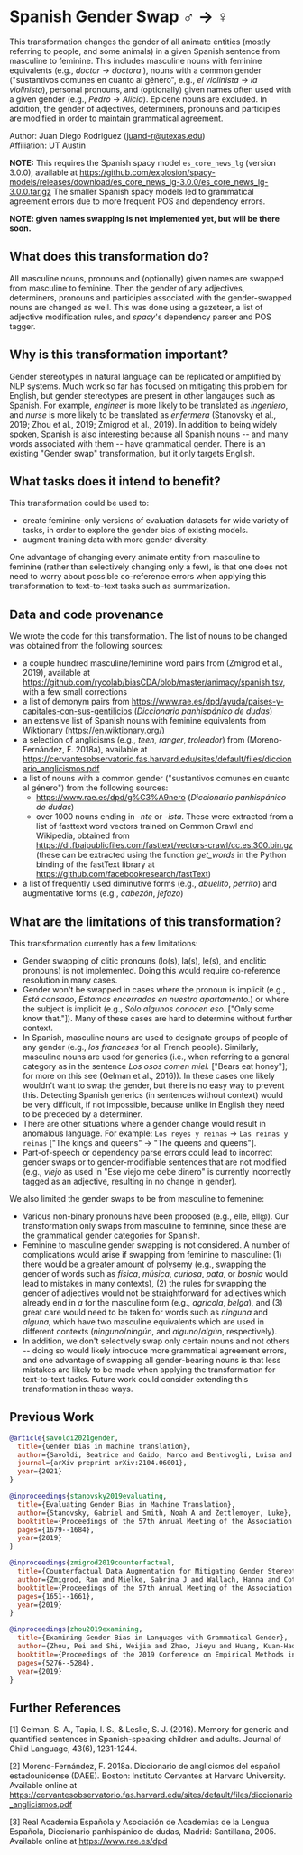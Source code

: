 # Spanish Gender Swap ♂️ → ♀️
This transformation changes the gender of all animate entities (mostly referring to people, and some animals) in a given Spanish sentence from masculine to feminine. This includes masculine nouns with feminine equivalents (e.g., *doctor* → *doctora* ), nouns with a common gender ("sustantivos comunes en cuanto al género", e.g., *el violinista* → *la violinista*), personal pronouns, and (optionally) given names often used with a given gender (e.g., *Pedro* → *Alicia*). Epicene nouns are excluded. In addition, the gender of adjectives, determiners, pronouns and participles are modified in order to maintain grammatical agreement.

Author: Juan Diego Rodriguez (juand-r@utexas.edu) <br>  Affiliation: UT Austin

**NOTE:** This requires the Spanish spacy model `es_core_news_lg` (version 3.0.0), available at https://github.com/explosion/spacy-models/releases/download/es_core_news_lg-3.0.0/es_core_news_lg-3.0.0.tar.gz The smaller Spanish spacy models led to grammatical agreement errors due to more frequent POS and dependency errors.

**NOTE: given names swapping is not implemented yet, but will be there soon.**

## What does this transformation do?
All masculine nouns, pronouns and (optionally) given names are swapped from masculine to feminine. Then the gender of any adjectives, determiners, pronouns and participles associated with the gender-swapped nouns are changed as well. This was done using a gazeteer, a list of adjective modification rules, and *spacy*'s dependency parser and POS tagger.

## Why is this transformation important?
Gender stereotypes in natural language can be replicated or amplified by NLP systems. Much work so far has focused on mitigating this problem for English, but gender stereotypes are present in other langauges such as Spanish. For example, *engineer* is more likely to be translated as *ingeniero*, and *nurse* is more likely to be translated as *enfermera* (Stanovsky et al., 2019; Zhou et al., 2019; Zmigrod et al., 2019). In addition to being widely spoken, Spanish is also interesting because all Spanish nouns -- and many words associated with them -- have grammatical gender. There is an existing "Gender swap" transformation, but it only targets English.

## What tasks does it intend to benefit?
This transformation could be used to:
- create feminine-only versions of evaluation datasets for wide variety of tasks, in order to explore the gender bias of existing models. 
- augment training data with more gender diversity.

One advantage of changing every animate entity from masculine to feminine (rather than selectively changing only a few), is that one does not need to worry about possible co-reference errors when applying this transformation to text-to-text tasks such as summarization.

## Data and code provenance
We wrote the code for this transformation. The list of nouns to be changed was obtained from the following sources:
- a couple hundred masculine/feminine word pairs from (Zmigrod et al., 2019), available at https://github.com/rycolab/biasCDA/blob/master/animacy/spanish.tsv, with a few small corrections
- a list of demonym pairs from https://www.rae.es/dpd/ayuda/paises-y-capitales-con-sus-gentilicios (*Diccionario panhispánico de dudas*)
- an extensive list of Spanish nouns with feminine equivalents from Wiktionary (https://en.wiktionary.org/)
- a selection of anglicisms (e.g., *teen*, *ranger*, *troleador*) from (Moreno-Fernández, F. 2018a), available at https://cervantesobservatorio.fas.harvard.edu/sites/default/files/diccionario_anglicismos.pdf
- a list of nouns with a common gender ("sustantivos comunes en cuanto al género") from the following sources:
  - https://www.rae.es/dpd/g%C3%A9nero (*Diccionario panhispánico de dudas*)
  - over 1000 nouns ending in *-nte* or *-ista*. These were extracted from a list of fasttext word vectors trained on Common Crawl and Wikipedia, obtained from  https://dl.fbaipublicfiles.com/fasttext/vectors-crawl/cc.es.300.bin.gz (these can be extracted using the function *get_words* in the Python binding of the fastText library at https://github.com/facebookresearch/fastText)
- a list of frequently used diminutive forms (e.g., *abuelito*, *perrito*) and augmentative forms (e.g., *cabezón*, *jefazo*)

## What are the limitations of this transformation?

This transformation currently has a few limitations:

- Gender swapping of clitic pronouns (lo(s), la(s), le(s), and enclitic pronouns) is not implemented. Doing this would require co-reference resolution in many cases.
- Gender won't be swapped in cases where the pronoun is implicit (e.g., *Está cansado*, *Estamos encerrados en nuestro apartamento.*) or where the subject is implicit (e.g., *Sólo algunos conocen eso.* ["Only some know that."]). Many of these cases are hard to determine without further context.
- In Spanish, masculine nouns are used to designate groups of people of any gender (e.g., *los franceses* for all French people). Similarly, masculine nouns are used for generics (i.e., when referring to a general category as in the sentence *Los osos comen miel.* ["Bears eat honey"]; for more on this see (Gelman et al., 2016)). In these cases one likely wouldn't want to swap the gender, but there is no easy way to prevent this. Detecting Spanish generics (in sentences without context) would be very difficult, if not impossible, because unlike in English they need to be preceded by a determiner.
- There are other situations where a gender change would result in anomalous language. For example: `Los reyes y reinas` -> `Las reinas y reinas` ["The kings and queens" -> "The queens and queens"].
- Part-of-speech or dependency parse errors could lead to incorrect gender swaps or to gender-modifiable sentences that are not modified (e.g., *viejo* as used in "Ese viejo me debe dinero" is currently incorrectly tagged as an adjective, resulting in no change in gender).

We also limited the gender swaps to be from masculine to femenine:

- Various non-binary pronouns have been proposed (e.g., elle, ell@). Our transformation only swaps from masculine to feminine, since these are the grammatical gender categories for Spanish.
- Feminine to masculine gender swapping is not considered. A number of complications would arise if swapping from feminine to masculine: (1) there would be a greater amount of polysemy (e.g., swapping the gender of words such as *física*, *música*, *curiosa*, *pata*, or *bosnia* would lead to mistakes in many contexts), (2) the rules for swapping the gender of adjectives would not be straightforward for adjectives which already end in *a* for the masculine form (e.g., *agrícola*, *belga*), and (3) great care would need to be taken for words such as *ninguna* and *alguna*, which have two masculine equivalents which are used in different contexts (*ninguno*/*ningún*, and *alguno*/*algún*, respectively).
- In addition, we don't selectively swap only certain nouns and not others -- doing so would likely introduce more grammatical agreement errors, and one advantage of swapping all gender-bearing nouns is that less mistakes are likely to be made when applying the transformation for text-to-text tasks. Future work could consider extending this transformation in these ways.

## Previous Work

```bibtex
@article{savoldi2021gender,
  title={Gender bias in machine translation},
  author={Savoldi, Beatrice and Gaido, Marco and Bentivogli, Luisa and Negri, Matteo and Turchi, Marco},
  journal={arXiv preprint arXiv:2104.06001},
  year={2021}
}
```

```bibtex
@inproceedings{stanovsky2019evaluating,
  title={Evaluating Gender Bias in Machine Translation},
  author={Stanovsky, Gabriel and Smith, Noah A and Zettlemoyer, Luke},
  booktitle={Proceedings of the 57th Annual Meeting of the Association for Computational Linguistics},
  pages={1679--1684},
  year={2019}
}
```

```bibtex
@inproceedings{zmigrod2019counterfactual,
  title={Counterfactual Data Augmentation for Mitigating Gender Stereotypes in Languages with Rich Morphology},
  author={Zmigrod, Ran and Mielke, Sabrina J and Wallach, Hanna and Cotterell, Ryan},
  booktitle={Proceedings of the 57th Annual Meeting of the Association for Computational Linguistics},
  pages={1651--1661},
  year={2019}
}
```

```bibtex
@inproceedings{zhou2019examining,
  title={Examining Gender Bias in Languages with Grammatical Gender},
  author={Zhou, Pei and Shi, Weijia and Zhao, Jieyu and Huang, Kuan-Hao and Chen, Muhao and Cotterell, Ryan and Chang, Kai-Wei},
  booktitle={Proceedings of the 2019 Conference on Empirical Methods in Natural Language Processing and the 9th International Joint Conference on Natural Language Processing (EMNLP-IJCNLP)},
  pages={5276--5284},
  year={2019}
}
```

## Further References

[1] Gelman, S. A., Tapia, I. S., & Leslie, S. J. (2016). Memory for generic and quantified sentences in Spanish-speaking children and adults. Journal of Child Language, 43(6), 1231-1244.

[2] Moreno-Fernández, F. 2018a. Diccionario de anglicismos del español estadounidense (DAEE). Boston: Instituto Cervantes at Harvard University. Available online at https://cervantesobservatorio.fas.harvard.edu/sites/default/files/diccionario_anglicismos.pdf

[3] Real Academia Española y Asociación de Academias de la Lengua Española, Diccionario panhispánico de dudas, Madrid: Santillana, 2005. Available online at https://www.rae.es/dpd
